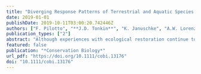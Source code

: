 ```yaml
---
title: "Diverging Response Patterns of Terrestrial and Aquatic Species To Hydromorphological Restoration"
date: 2019-01-01
publishDate: 2019-10-11T03:00:20.742446Z
authors: ["F. Pilotto", "**J.D. Tonkin**", "K. Januschke", "A.W. Lorenz", "J. Jourdan", "A. Sundermann", "D. Hering", "S. Stoll", "P. Haase"]
publication_types: ["2"]
abstract: "Although experiences with ecological restoration continue to accumulate, the effectiveness of restoration for biota remains debated. We complemented a traditional taxonomic analysis approach with information on 56 species traits to uncover the responses of 3 aquatic (fish, macroinvertebrates, macrophytes) and 2 terrestrial (carabid beetles, floodplain vegetation) biotic groups to 43 hydromorphological river restoration projects in Germany. All taxonomic groups responded positively to restoration, as shown by increased taxonomic richness (10-164%) and trait diversity (habitat, dispersal and mobility, size, form, life history, and feeding groups) (15-120%). Responses, however, were stronger for terrestrial than aquatic biota, and, contrary to our expectation, taxonomic responses were stronger than those of traits. Nevertheless, trait analysis provided mechanistic insights into the drivers of community change following restoration. Trait analysis for terrestrial biota indicated restoration success was likely enhanced by lateral connectivity and reestablishment of dynamic processes in the floodplain. The weaker response of aquatic biota suggests recovery was hindered by the persistence of stressors in the aquatic environment, such as degraded water quality, dispersal constraints, and insufficient hydromorphological change. Therefore, river restoration requires combined local- and regional-scale approaches to maximize the response of both aquatic and terrestrial organisms. Due to the contrasting responses of aquatic and terrestrial biota, the planning and assessment of river restoration outcomes should consider effects on both components of riverine landscapes."
featured: false
publication: "*Conservation Biology*"
url_pdf: "https://doi.org/10.1111/cobi.13176"
doi: "10.1111/cobi.13176"
---
```


